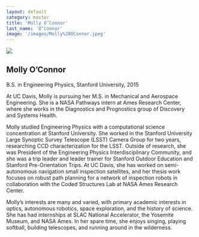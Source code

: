 ```yaml
---
layout: default
category: master
title: 'Molly O’Connor'
last_name: 'O’Connor'
image: '/images/Molly%20OConnor.jpeg'
---
```


<img src="{{ page.image }}">

<h2 class="team-title">Molly O’Connor</h2>
<h4 class="team-position"></h4>
<p>B.S. in Engineering Physics, Stanford University, 2015</p>
<p>At UC Davis, Molly is pursuing her M.S. in Mechanical and Aerospace Engineering. She is a NASA Pathways intern at Ames Research Center, where she works in the Diagnostics and Prognostics group of Discovery and Systems Health.</p>
<p>Molly studied Engineering Physics with a computational science concentration at Stanford University. She worked in the Stanford University Large Synoptic Survey Telescope (LSST) Camera Group for two years, researching CCD characterization for the LSST. Outside of research, she was President of the Engineering Physics Interdisciplinary Community, and she was a trip leader and leader trainer for Stanford Outdoor Education and Stanford Pre-Orientation Trips. At UC Davis, she has worked on semi-autonomous navigation small inspection satellites, and her thesis work focuses on robust path planning for a network of inspection robots in collaboration with the Coded Structures Lab at NASA Ames Research Center.</p>
<p>Molly’s interests are many and varied, with primary academic interests in optics, autonomous robotics, space exploration, and the history of science. She has had internships at SLAC National Accelerator, the Yosemite Museum, and NASA Ames. In her spare time, she enjoys singing, playing softball, building telescopes, and running around in the wilderness.</p>
<ul class="team-member-other-info"></ul>
